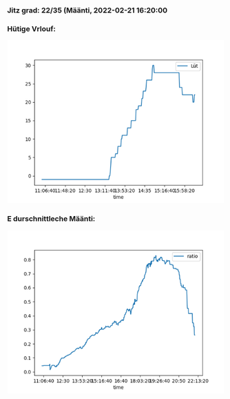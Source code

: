 ### Jitz grad: 22/35 (Määnti, 2022-02-21 16:20:00

### Hütige Vrlouf:
![Graph](Today.png)

### E durschnittleche Määnti:
![Graph](Määnti.png)